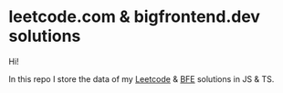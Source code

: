 # leetcode.com & bigfrontend.dev solutions

Hi!

In this repo I store the data of my [Leetcode](https://leetcode.com/) & [BFE](https://bigfrontend.dev/) solutions in JS & TS.
